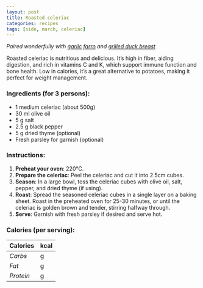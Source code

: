 ```yaml
---
layout: post
title: Roasted celeriac
categories: recipes
tags: [side, march, celeriac]
---
```


*Paired wonderfully with <a href="/recipes/garlic-farro">garlic farro</a> and <a href="/recipes/grilled-duck-breast">grilled duck breast</a>*

Roasted celeriac is nutritious and delicious. It’s high in fiber, aiding digestion, and rich in vitamins C and K, which support immune function and bone health. Low in calories, it’s a great alternative to potatoes, making it perfect for weight management.

### Ingredients (for 3 persons):
- 1 medium celeriac (about 500g)
- 30 ml olive oil
- 5 g salt
- 2.5 g black pepper
- 5 g dried thyme (optional)
- Fresh parsley for garnish (optional)

### Instructions:

1. **Preheat your oven**: 220°C.
2. **Prepare the celeriac**: Peel the celeriac and cut it into 2.5cm cubes.
3. **Season**: In a large bowl, toss the celeriac cubes with olive oil, salt, pepper, and dried thyme (if using).
4. **Roast**: Spread the seasoned celeriac cubes in a single layer on a baking sheet. Roast in the preheated oven for 25-30 minutes, or until the celeriac is golden brown and tender, stirring halfway through.
5. **Serve**: Garnish with fresh parsley if desired and serve hot.

### Calories (per serving):

| **Calories** | kcal |
| ----------- | ----------- |
| *Carbs* | g |
| *Fat* | g |
| *Protein* | g |
